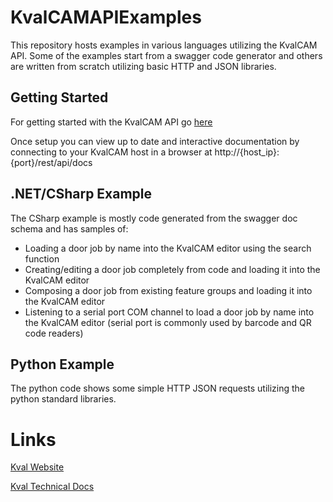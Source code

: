 # KvalCAMAPIExamples
This repository hosts examples in various languages utilizing the KvalCAM API. Some of the examples start from a swagger code generator and others are written from scratch utilizing basic HTTP and JSON libraries.

## Getting Started
For getting started with the KvalCAM API go [here](https://docs.kvalinc.com/display/CAM/Getting+Started)

Once setup you can view up to date and interactive documentation by connecting to your KvalCAM host in a browser at http://{host_ip}:{port}/rest/api/docs

## .NET/CSharp Example
The CSharp example is mostly code generated from the swagger doc schema and has samples of:
* Loading a door job by name into the KvalCAM editor using the search function
* Creating/editing a door job completely from code and loading it into the KvalCAM editor
* Composing a door job from existing feature groups and loading it into the KvalCAM editor
* Listening to a serial port COM channel to load a door job by name into the KvalCAM editor (serial port is commonly used by barcode and QR code readers)

## Python Example
The python code shows some simple HTTP JSON requests utilizing the python standard libraries.

# Links
[Kval Website](https://www.kvalinc.com/)

[Kval Technical Docs](https://docs.kvalinc.com/)
